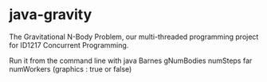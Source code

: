 # java-gravity
The Gravitational N-Body Problem, our multi-threaded programming project for ID1217 Concurrent Programming.

Run it from the command line with
  java Barnes gNumBodies numSteps far numWorkers (graphics : true or false)